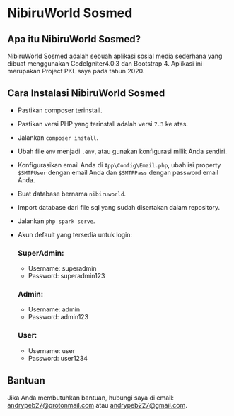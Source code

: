 # NibiruWorld Sosmed 

## Apa itu NibiruWorld Sosmed?
NibiruWorld Sosmed adalah sebuah aplikasi sosial media sederhana yang dibuat menggunakan CodeIgniter4.0.3 dan Bootstrap 4. Aplikasi ini merupakan Project PKL saya pada tahun 2020.

## Cara Instalasi NibiruWorld Sosmed
- Pastikan composer terinstall.
- Pastikan versi PHP yang terinstall adalah versi `7.3` ke atas.
- Jalankan `composer install`.
- Ubah file `env` menjadi `.env`, atau gunakan konfigurasi milik Anda sendiri.
- Konfigurasikan email Anda di `App\Config\Email.php`, ubah isi property `$SMTPUser` dengan email Anda dan `$SMTPPass` dengan password email Anda.
- Buat database bernama `nibiruworld`.
- Import database dari file sql yang sudah disertakan dalam repository.
- Jalankan `php spark serve`.
- Akun default yang tersedia untuk login:

  ### SuperAdmin:
  - Username: superadmin
  - Password: superadmin123
  
  ### Admin:
  - Username: admin
  - Password: admin123

  ### User:
  - Username: user
  - Password: user1234

## Bantuan
Jika Anda membutuhkan bantuan, hubungi saya di email: andrypeb27@protonmail.com atau andrypeb227@gmail.com.
